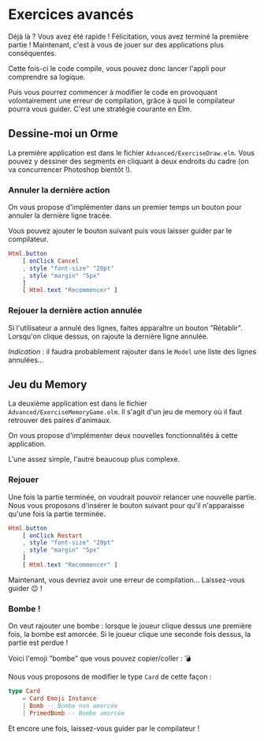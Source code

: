 # Exercices avancés

Déjà là ? Vous avez été rapide ! Félicitation, vous avez terminé la première partie ! Maintenant, c'est à 
vous de jouer sur des applications plus conséquentes.

Cette fois-ci le code compile, vous pouvez donc lancer l'appli pour comprendre
sa logique.

Puis vous pourrez commencer à modifier le code en provoquant volontairement 
une erreur de compilation, grâce à quoi le compilateur pourra vous guider.
C'est une stratégie courante en Elm. 

## Dessine-moi un Orme

La première application est dans le fichier `Advanced/ExerciseDraw.elm`. Vous pouvez
y dessiner des segments en cliquant à deux endroits du cadre (on va concurrencer 
Photoshop bientôt !).

### Annuler la dernière action

On vous propose d'implémenter dans un premier temps un bouton pour annuler la dernière ligne tracée.

Vous pouvez ajouter le bouton suivant puis vous laisser guider par le compilateur.

```elm
Html.button
    [ onClick Cancel
    , style "font-size" "20pt"
    , style "margin" "5px"
    ]
    [ Html.text "Recommencer" ]
```

### Rejouer la dernière action annulée

Si l'utilisateur a annulé des lignes, faites apparaître un bouton "Rétablir". Lorsqu'on clique dessus,
on rajoute la dernière ligne annulée.

_Indication :_ il faudra probablement rajouter dans le `Model` une liste des lignes annulées...


## Jeu du Memory
La deuxième application est dans le fichier `Advanced/ExerciseMemoryGame.elm`.
Il s'agit d'un jeu de memory où il faut retrouver des paires d'animaux.

On vous propose d'implémenter deux nouvelles fonctionnalités à cette application.

L'une assez simple, l'autre beaucoup plus complexe.

### Rejouer
Une fois la partie terminée, on voudrait pouvoir relancer une nouvelle 
partie. Nous vous proposons d'insérer le bouton suivant pour qu'il
n'apparaisse qu'une fois la partie terminée.

```elm
Html.button
    [ onClick Restart
    , style "font-size" "20pt"
    , style "margin" "5px"
    ]
    [ Html.text "Recommencer" ]
```

Maintenant, vous devriez avoir une erreur de compilation... Laissez-vous
guider 😉 !

### Bombe !

On veut rajouter une bombe : lorsque le joueur clique dessus une première fois,
la bombe est amorcée. Si le joueur clique une seconde fois dessus, la partie
est perdue !

Voici l'emoji "bombe" que vous pouvez copier/coller : 💣 

Nous vous proposons de modifier le type `Card` de cette façon :

```elm
type Card
    = Card Emoji Instance
    | Bomb -- Bombe non amorcée
    | PrimedBomb -- Bombe amorcée
```

Et encore une fois, laissez-vous guider par le compilateur !